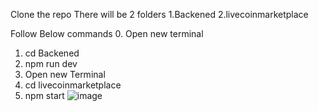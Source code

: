 Clone the repo
There will be 2 folders 
1.Backened
2.livecoinmarketplace

Follow Below commands
0. Open new terminal
1. cd Backened
2. npm run dev
3. Open new Terminal
4. cd livecoinmarketplace
5. npm start
   ![image](https://github.com/user-attachments/assets/aa04865a-5ff8-4fd1-897f-660b32978abd)


